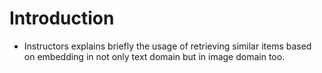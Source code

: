 # Introduction

- Instructors explains briefly the usage of retrieving similar items based on embedding in not only text domain but in image domain too.
